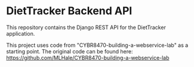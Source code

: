 # DietTracker Backend API
This repository contains the Django REST API for the DietTracker application.

This project uses code from "CYBR8470-building-a-webservice-lab" as a starting point.  The original code can be found here:  https://github.com/MLHale/CYBR8470-building-a-webservice-lab

